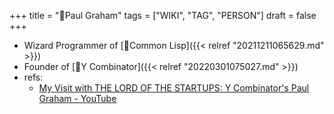 +++
title = "📝Paul Graham"
tags = ["WIKI", "TAG", "PERSON"]
draft = false
+++

-   Wizard Programmer of [📝Common Lisp]({{< relref "20211211065629.md" >}})
-   Founder of [📝Y Combinator]({{< relref "20220301075027.md" >}})
-   refs:
    -   [My Visit with THE LORD OF THE STARTUPS: Y Combinator's Paul Graham - YouTube](https://www.youtube.com/watch?v=6h8o_GEEEtw)
